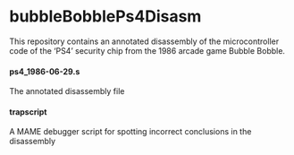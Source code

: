 # bubbleBobblePs4Disasm

This repository contains an annotated disassembly of the microcontroller code
of the ‘PS4’ security chip from the 1986 arcade game Bubble Bobble.


#### ps4_1986-06-29.s
The annotated disassembly file

#### trapscript

A MAME debugger script for spotting incorrect conclusions in the disassembly
